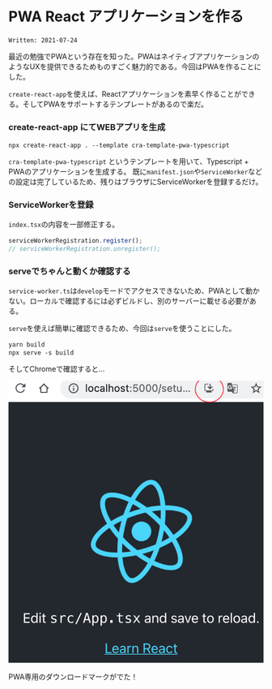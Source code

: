 # PWA React アプリケーションを作る

`Written: 2021-07-24`

最近の勉強でPWAという存在を知った。PWAはネイティブアプリケーションのようなUXを提供できるためものすごく魅力的である。今回はPWAを作ることにした。

`create-react-app`を使えば、Reactアプリケーションを素早く作ることができる。そしてPWAをサポートするテンプレートがあるので楽だ。

### create-react-app にてWEBアプリを生成

```
npx create-react-app . --template cra-template-pwa-typescript
```

`cra-template-pwa-typescript` というテンプレートを用いて、Typescript + PWAのアプリケーションを生成する。
既に`manifest.json`や`ServiceWorker`などの設定は完了しているため、残りはブラウザにServiceWorkerを登録するだけ。

### ServiceWorkerを登録

`index.tsx`の内容を一部修正する。
```ts
serviceWorkerRegistration.register();
// serviceWorkerRegistration.unregister();
```

### serveでちゃんと動くか確認する
`service-worker.ts`は`develop`モードでアクセスできないため、PWAとして動かない。ローカルで確認するには必ずビルドし、別のサーバーに載せる必要がある。

`serve`を使えば簡単に確認できるため、今回は`serve`を使うことにした。

```
yarn build
npx serve -s build
```

そしてChromeで確認すると…

![PWA確認用スクショー](../../images/create-pwa-react-app-01.png)

PWA専用のダウンロードマークがでた！
